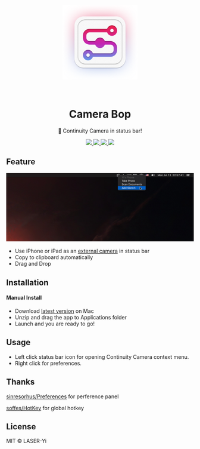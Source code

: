 <p align="center">
    <img src="https://github.com/LASER-Yi/Camera-Bop/raw/master/images/appicon.png" alt="Logo" width="200">
</p>
<h1 align="center">
  <br>Camera Bop<br>
</h1>
<p align="center"> Continuity Camera in status bar!</p>

<p align="center">
  <a href="https://github.com/LASER-Yi/Camera-Bop/actions">
    <img src="https://img.shields.io/github/workflow/status/LASER-Yi/Camera-Bop/CI?style=flat-square" />
  </a>
  <a href="https://github.com/Dreamacro/clash/actions">
    <img src="https://img.shields.io/badge/requirement-macOS Mojave+-success.svg?style=flat-square" />
  </a>
    <a href="https://github.com/Dreamacro/clash/actions">
    <img src="https://img.shields.io/badge/mobile device-iOS 12+-informational.svg?style=flat-square" />
  </a>
  <a href="https://github.com/LASER-Yi/Camera-Bop/releases">
    <img src="https://img.shields.io/github/release/LASER-Yi/Camera-Bop/all.svg?style=flat-square" />
  </a>
</p>


## Feature

![Screenshot](./images/screenshot.png)

* Use iPhone or iPad as an [external camera](https://support.apple.com/en-us/HT209037) in status bar
* Copy to clipboard automatically
* Drag and Drop




## Installation

#### Manual Install

* Download [latest version](https://github.com/LASER-Yi/Camera-Bop/releases/latest) on Mac
* Unzip and drag the app to Applications folder
* Launch and you are ready to go!



## Usage

* Left click status bar icon for opening Continuity Camera context menu.
* Right click for preferences.



## Thanks

[sinresorhus/Preferences](https://github.com/sindresorhus/Preferences) for perference panel

[soffes/HotKey](https://github.com/soffes/HotKey) for global hotkey



## License

MIT © LASER-Yi